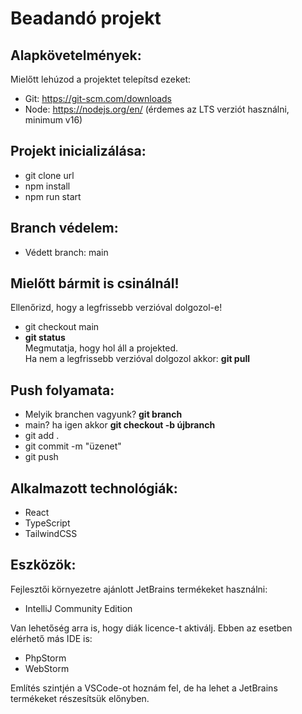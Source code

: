 # Beadandó projekt

## Alapkövetelmények:
Mielőtt lehúzod a projektet telepítsd ezeket:
- Git: https://git-scm.com/downloads
- Node: https://nodejs.org/en/ (érdemes az LTS verziót használni, minimum v16)

## Projekt inicializálása:
- git clone url
- npm install
- npm run start

## Branch védelem:
- Védett branch: main

## Mielőtt bármit is csinálnál!
Ellenőrizd, hogy a legfrissebb verzióval dolgozol-e!
- git checkout main
- **git status**<br/>
Megmutatja, hogy hol áll a projekted.<br/>
Ha nem a legfrissebb verzióval dolgozol akkor: **git pull**

## Push folyamata:
- Melyik branchen vagyunk? **git branch**
- main? ha igen akkor **git checkout -b újbranch**
- git add .
- git commit -m "üzenet"
- git push

## Alkalmazott technológiák:
- React
- TypeScript
- TailwindCSS

## Eszközök:
Fejlesztői környezetre ajánlott JetBrains termékeket használni:
- IntelliJ Community Edition

Van lehetőség arra is, hogy diák licence-t aktiválj. Ebben az esetben elérhető más IDE is:
- PhpStorm
- WebStorm

Említés szintjén a VSCode-ot hoznám fel, de ha lehet a JetBrains termékeket részesítsük előnyben.

